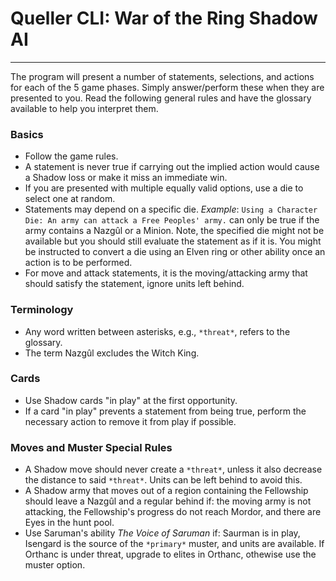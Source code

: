 # Queller CLI: War of the Ring Shadow AI

---

The program will present a number of statements, selections, and
actions for each of the 5 game phases. Simply answer/perform these when
they are presented to you. Read the following general rules and have the
glossary available to help you interpret them.

### Basics
- Follow the game rules.
- A statement is never true if carrying out the implied action would cause a
  Shadow loss or make it miss an immediate win.
- If you are presented with multiple equally valid options, use a die to select
  one at random.
- Statements may depend on a specific die. *Example*: `Using a Character Die: An
  army can attack a Free Peoples' army.` can only be true if the army contains a
  Nazgûl or a Minion. Note, the specified die might not be available but you
  should still evaluate the statement as if it is. You might be instructed to
  convert a die using an Elven ring or other ability once an action is to be
  performed.
- For move and attack statements, it is the moving/attacking army that should
  satisfy the statement, ignore units left behind.

### Terminology
- Any word written between asterisks, e.g., `*threat*`, refers to the glossary.
- The term Nazgûl excludes the Witch King.

### Cards
- Use Shadow cards "in play" at the first opportunity.
- If a card "in play" prevents a statement from being true, perform the
  necessary action to remove it from play if possible.

### Moves and Muster Special Rules
- A Shadow move should never create a `*threat*`, unless it also decrease the
  distance to said `*threat*`. Units can be left behind to avoid this.
- A Shadow army that moves out of a region containing the Fellowship should
  leave a Nazgûl and a regular behind if: the moving army is not attacking, the
  Fellowship's progress do not reach Mordor, and there are Eyes in the hunt pool.
- Use Saruman's ability *The Voice of Saruman* if: Saurman is in play, Isengard
  is the source of the `*primary*` muster, and units are available. If Orthanc
  is under threat, upgrade to elites in Orthanc, othewise use the muster option.
